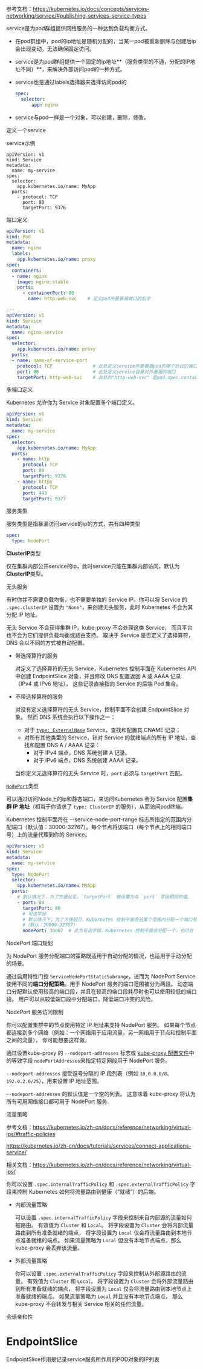 参考文档：https://kubernetes.io/docs/concepts/services-networking/service/#publishing-services-service-types

service是为pod群组提供网络服务的一种达到负载均衡方式。

- 在pod群组中，pod的ip地址是随机分配的，当某一pod被重新删除与创建后ip会出现变动，无法确保固定访问。

- service是为pod群组提供一个固定的ip地址**（服务类型的不通，分配的IP地址不同）**，来解决外部访问pod的一种方式。

- service也是通过labels选择器来选择访问pod的

  ```yaml
  spec:
    selector:
    	app: nginx
  ```

- service与pod一样是一个对象，可以创建，删除，修改。

定义一个service

service示例

```shell
apiVersion: v1
kind: Service
metadata:
  name: my-service
spec:
  selector:
    app.kubernetes.io/name: MyApp
  ports:
    - protocol: TCP
      port: 80
      targetPort: 9376
```



端口定义

```yaml
apiVersion: v1
kind: Pod
metadata:
  name: nginx
  labels:
    app.kubernetes.io/name: proxy
spec:
  containers:
  - name: nginx
    image: nginx:stable
    ports:
      - containerPort: 80
        name: http-web-svc    # 定义pod所要暴漏端口的名字

---
apiVersion: v1
kind: Service
metadata:
  name: nginx-service
spec:
  selector:
    app.kubernetes.io/name: proxy
  ports:
  - name: name-of-service-port
    protocol: TCP               # 此处定义service所要暴漏pod的哪个协议的端口，支持：TCP,UDP,SCTP
    port: 80                    # 此处定义service自身对外暴漏的端口
    targetPort: http-web-svc    # 此处的"http-web-svc" 是pod.spec.containers.ports.name定义的pod端口名字，代表service所要暴漏pod的端口；也可直接使用端口“80”，如：targetPort: 80 
```

多端口定义

Kubernetes 允许你为 Service 对象配置多个端口定义。

```yaml
apiVersion: v1
kind: Service
metadata:
  name: my-service
spec:
  selector:
    app.kubernetes.io/name: MyApp
  ports:
    - name: http
      protocol: TCP
      port: 80
      targetPort: 9376
    - name: https
      protocol: TCP
      port: 443
      targetPort: 9377
```



服务类型

服务类型是指暴漏访问service的ip的方式，共有四种类型

```yaml
spec:
  type: NodePort
```

**ClusterIP**类型

仅在集群内部公开service的ip，此时service只能在集群内部访问，默认为**ClusterIP**类型。

无头服务

有时你并不需要负载均衡，也不需要单独的 Service IP。你可以将 Service 的 `.spec.clusterIP` 设置为 `"None"`，来创建无头服务，此时 Kubernetes 不会为其分配 IP 地址。

无头 Service 不会获得集群 IP，kube-proxy 不会处理这类 Service， 而且平台也不会为它们提供负载均衡或路由支持。 取决于 Service 是否定义了选择算符，DNS 会以不同的方式被自动配置。

- 带选择算符的服务

  对定义了选择算符的无头 Service，Kubernetes 控制平面在 Kubernetes API 中创建 EndpointSlice 对象，并且修改 DNS 配置返回 A 或 AAAA 记录（IPv4 或 IPv6 地址）， 这些记录直接指向 Service 的后端 Pod 集合。

- 不带选择算符的服务

  对没有定义选择算符的无头 Service，控制平面不会创建 EndpointSlice 对象。 然而 DNS 系统会执行以下操作之一：

  - 对于 [`type: ExternalName`](https://kubernetes.io/zh-cn/docs/concepts/services-networking/service/#externalname) Service，查找和配置其 CNAME 记录；
  - 对所有其他类型的 Service，针对 Service 的就绪端点的所有 IP 地址，查找和配置 DNS A / AAAA 记录：
    - 对于 IPv4 端点，DNS 系统创建 A 记录。
    - 对于 IPv6 端点，DNS 系统创建 AAAA 记录。

  当你定义无选择算符的无头 Service 时，`port` 必须与 `targetPort` 匹配。



[`NodePort`](https://kubernetes.io/zh-cn/docs/concepts/services-networking/service/#type-nodeport)类型

可以通过访问Node上的ip和静态端口，来访问Kubernetes 会为 Service 配置**集群 IP 地址**（相当于你请求了 `type: ClusterIP` 的服务），从而访问pod终端。

Kubernetes 控制平面将在 --service-node-port-range 标志所指定的范围内分配端口（默认值：30000-32767）。每个节点将该端口（每个节点上的相同端口号）上的流量代理到你的 Service。

```yaml
apiVersion: v1
kind: Service
metadata:
  name: my-service
spec:
  type: NodePort
  selector:
    app.kubernetes.io/name: MyApp
  ports:
    # 默认情况下，为了方便起见，`targetPort` 被设置为与 `port` 字段相同的值。
    - port: 80
      targetPort: 80
      # 可选字段
      # 默认情况下，为了方便起见，Kubernetes 控制平面会从某个范围内分配一个端口号
      #（默认：30000-32767）
      nodePort: 30007  # 此为可选字段，Kubernetes 控制平面会分配一个，也可在（默认：30000-32767）范围内手动指定。
```

NodePort 端口规划

为 NodePort 服务分配端口的策略既适用于自动分配的情况，也适用于手动分配的场景。

通过启用特性门控 `ServiceNodePortStaticSubrange`，进而为 NodePort Service 使用不同的**端口分配策略**。用于 NodePort 服务的端口范围被分为两段。 动态端口分配默认使用较高的端口段，并且在较高的端口段耗尽时也可以使用较低的端口段。 用户可以从较低端口段中分配端口，降低端口冲突的风险。

NodePort 服务访问限制

你可以配置集群中的节点使用特定 IP 地址来支持 NodePort 服务。 如果每个节点都连接到多个网络（例如：一个网络用于应用流量，另一网络用于节点和控制平面之间的流量）， 你可能想要这样做。

通过设置kube-proxy 的 `--nodeport-addresses` 标志或 [kube-proxy 配置文件](https://kubernetes.io/zh-cn/docs/reference/config-api/kube-proxy-config.v1alpha1/)中的等效字段 `nodePortAddresses`来指定特定网段用于 NodePort 服务。

 `--nodeport-addresses` 接受逗号分隔的 IP 段列表（例如 `10.0.0.0/8`、`192.0.2.0/25`），用来设置 IP 地址范围。

`--nodeport-addresses` 的默认值是一个空的列表。 这意味着 kube-proxy 将认为所有可用网络接口都可用于 NodePort 服务.







流量策略

参考文档：https://kubernetes.io/zh-cn/docs/reference/networking/virtual-ips/#traffic-policies

https://kubernetes.io/zh-cn/docs/tutorials/services/connect-applications-service/



相关文档：https://kubernetes.io/zh-cn/docs/reference/networking/virtual-ips/

 

你可以设置 `.spec.internalTrafficPolicy` 和 `.spec.externalTrafficPolicy` 字段来控制 Kubernetes 如何将流量路由到健康（“就绪”）的后端。

- 内部流量策略

  可以设置 `.spec.internalTrafficPolicy` 字段来控制来自内部源的流量如何被路由。 有效值为 `Cluster` 和 `Local`。 将字段设置为 `Cluster` 会将内部流量路由到所有准备就绪的端点， 将字段设置为 `Local` 仅会将流量路由到本地节点准备就绪的端点。 如果流量策略为 `Local` 但没有本地节点端点，那么 kube-proxy 会丢弃该流量。



- 外部流量策略

  你可以设置 `.spec.externalTrafficPolicy` 字段来控制从外部源路由的流量。 有效值为 `Cluster` 和 `Local`。 将字段设置为 `Cluster` 会将外部流量路由到所有准备就绪的端点， 将字段设置为 `Local` 仅会将流量路由到本地节点上准备就绪的端点。 如果流量策略为 `Local` 并且没有本地节点端点， 那么 kube-proxy 不会转发与相关 Service 相关的任何流量。



会话亲和性



# EndpointSlice

EndpointSlice作用是记录service服务所作用的POD对象的IP列表


